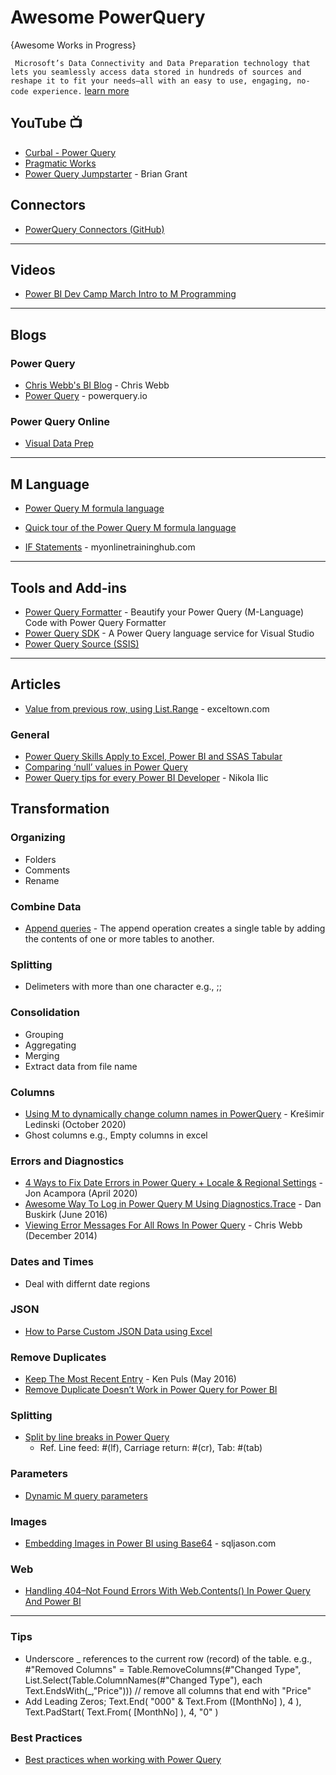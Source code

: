 # Awesome PowerQuery
{Awesome Works in Progress}

`
Microsoft’s Data Connectivity and Data Preparation technology that lets you seamlessly access data stored in hundreds of sources and reshape it to fit your needs—all with an easy to use, engaging, no-code experience.` [learn more](https://powerquery.microsoft.com/)


## YouTube :tv:
* [Curbal - Power Query](https://www.youtube.com/watch?v=dbTvOk1IyNU&list=PLDz00l_jz6zxF_OSmQhWBCVmQOaROoxWj)
* [Pragmatic Works](https://www.youtube.com/user/PragmaticWorks/search?query=Power+Query)
* [Power Query Jumpstarter](https://www.youtube.com/watch?v=7Vn6uOxcAc0&list=PLHYaVuyjhcqyYD7qss7lsFVBLf8B_zZrx) - Brian Grant

## Connectors
* [PowerQuery Connectors (GitHub)](https://github.com/MicrosoftDocs/powerquery-docs/tree/main/powerquery-docs/Connectors)
-----

## Videos
* [Power BI Dev Camp March Intro to M Programming](https://www.youtube.com/watch?v=BsgOU9eeCBg)

-----

## Blogs
### Power Query
* [Chris Webb's BI Blog](https://blog.crossjoin.co.uk/) - Chris Webb
* [Power Query](https://www.powerquery.io/) - powerquery.io
### Power Query Online
* [Visual Data Prep](https://powerbi.microsoft.com/en-us/blog/announcing-visual-data-prep-general-availability-diagram-view-in-power-query-online/)

-----
## M Language
* [Power Query M formula language](https://docs.microsoft.com/en-us/powerquery-m/)
* [Quick tour of the Power Query M formula language](https://docs.microsoft.com/en-us/powerquery-m/quick-tour-of-the-power-query-m-formula-language)

* [IF Statements](https://www.myonlinetraininghub.com/power-query-if-statements) - myonlinetraininghub.com

-----

## Tools and Add-ins
* [Power Query Formatter](https://powerqueryformatter.com/) - Beautify your Power Query (M-Language) Code with Power Query Formatter 
* [Power Query SDK](https://marketplace.visualstudio.com/items?itemName=Dakahn.PowerQuerySDK) - A Power Query language service for Visual Studio
* [Power Query Source (SSIS)](https://docs.microsoft.com/en-us/sql/integration-services/data-flow/power-query-source)

-----
## Articles

* [Value from previous row, using List.Range](https://exceltown.com/en/tutorials/power-bi/powerbi-com-and-power-bi-desktop/power-bi-data-sources/power-query-get-value-from-previous-row/) - exceltown.com

### General
* [Power Query Skills Apply to Excel, Power BI and SSAS Tabular](https://sqlserverbi.blog/2017/12/04/power-query-skills-apply-to-excel-power-bi-and-ssas-tabular/)
* [Comparing ‘null’ values in Power Query](http://excel-inside.pro/blog/2018/05/17/comparing-null-values-in-power-query/)
* [Power Query tips for every Power BI Developer](https://towardsdatascience.com/power-query-tips-for-every-power-bi-developer-da9ebd3dcd93) - Nikola Ilic

## Transformation
### Organizing
* Folders
* Comments
* Rename
### Combine Data
* [Append queries](https://docs.microsoft.com/en-us/power-query/append-queries) - The append operation creates a single table by adding the contents of one or more tables to another.
### Splitting
* Delimeters with more than one character e.g., ;;
### Consolidation
* Grouping
* Aggregating
* Merging
* Extract data from file name
### Columns
* [Using M to dynamically change column names in PowerQuery](https://exceed.hr/blog/using-m-to-dynamically-change-column-names-in-powerquery/) - Krešimir Ledinski (October 2020)
* Ghost columns e.g., Empty columns in excel
### Errors and Diagnostics
* [4 Ways to Fix Date Errors in Power Query + Locale & Regional Settings](https://www.excelcampus.com/powerquery/power-query-date-errors-settings/) - Jon Acampora (April 2020)
* [Awesome Way To Log in Power Query M Using Diagnostics.Trace](https://blog.learningtree.com/awesome-way-log-power-query-m-using-diagnostics-trace/) - Dan Buskirk (June 2016)
* [Viewing Error Messages For All Rows In Power Query](https://blog.crossjoin.co.uk/2014/12/22/viewing-error-messages-for-all-rows-in-power-query/) - Chris Webb (December 2014)

### Dates and Times
* Deal with differnt date regions
### JSON
* [How to Parse Custom JSON Data using Excel](https://theexcelclub.com/how-to-parse-custom-json-data-using-excel/)

### Remove Duplicates
* [Keep The Most Recent Entry](https://www.excelguru.ca/blog/2016/05/25/keep-the-most-recent-entry/) - Ken Puls (May 2016)
* [Remove Duplicate Doesn’t Work in Power Query for Power BI](https://radacad.com/remove-duplicate-doesnt-work-in-power-query-for-power-bi-here-is-the-solution)

### Splitting
* [Split by line breaks in Power Query](https://www.excelguru.ca/blog/2015/10/16/split-by-line-breaks/)
  * Ref. Line feed: #(lf), Carriage return: #(cr), Tab: #(tab)

### Parameters
* [Dynamic M query parameters ](https://docs.microsoft.com/en-us/power-bi/connect-data/desktop-dynamic-m-query-parameters)

### Images
* [Embedding Images in Power BI using Base64](http://sqljason.com/2018/01/embedding-images-in-power-bi-using-base64.html) - sqljason.com

### Web
* [Handling 404–Not Found Errors With Web.Contents() In Power Query And Power BI](https://blog.crossjoin.co.uk/2016/08/09/handling-404-not-found-errors-with-web-contents-in-power-query-and-power-bi/)

-----

### Tips
*  Underscore _ references to the current row (record) of the table. e.g., #"Removed Columns" = Table.RemoveColumns(#"Changed Type", List.Select(Table.ColumnNames(#"Changed Type"), each Text.EndsWith(_,"Price"))) // remove all columns that end with "Price"
* Add Leading Zeros; Text.End( "000" & Text.From ([MonthNo] ), 4 ), Text.PadStart( Text.From( [MonthNo] ), 4, "0" )
### Best Practices
* [Best practices when working with Power Query](https://docs.microsoft.com/en-us/power-query/best-practices)
